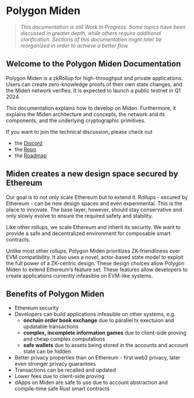 # Polygon Miden

> *This documentation is still Work In Progress. Some topics have been discussed in greater depth, while others require additional clarification. Sections of this documentation might later be reorganized in order to achieve a better flow.*

## Welcome to the Polygon Miden Documentation
Polygon Miden is a zkRollup for high-throughput and private applications. Users can create zero-knowledge proofs of their own state changes, and the Miden network verifies. It is expected to launch a public testnet in Q1 2024.

This documentation explains how to develop on Miden. Furthermore, it explains the Miden architecture and concepts, the network and its components, and the underlying cryptographic primitives.

If you want to join the technical discussion, please check out

* the [Discord](https://discord.gg/0xpolygondevs)
* the [Repo](https://github.com/0xPolygonMiden)
* the [Roadmap](../roadmap)  

## Miden creates a new design space secured by Ethereum
Our goal is to not only scale Ethereum but to extend it. Rollups - secured by Ethereum - can be new design spaces and even experimental. This is the place to innovate. The base layer, however, should stay conservative and only slowly evolve to ensure the required safety and stability.

Like other rollups, we scale Ethereum and inherit its security. We want to provide a safe and decentralized environment for composable smart contracts.

Unlike most other rollups, Polygon Miden prioritizes ZK-friendliness over EVM compatibility. It also uses a novel, actor-based state model to exploit the full power of a ZK-centric design. These design choices allow Polygon Miden to extend Ethereum’s feature set. These features allow developers to create applications currently infeasible on EVM-like systems.

## Benefits of Polygon Miden
* Ethereum security
* Developers can build applications infeasible on other systems, e.g.
  * **onchain order book exchange** due to parallel tx exectuion and updatable transactions
  * **complex, incomplete information games** due to client-side proving and cheap complex computations
  * **safe wallets** due to assets being stored in the accounts and account state can be hidden
* Better privacy properties than on Ethereum - first web2 privacy, later even stronger privacy guarantees
* Transactions can be recalled and updated
* Lower fees due to client-side proving
* dApps on Miden are safe to use due to account abstraction and compile-time safe Rust smart contracts
